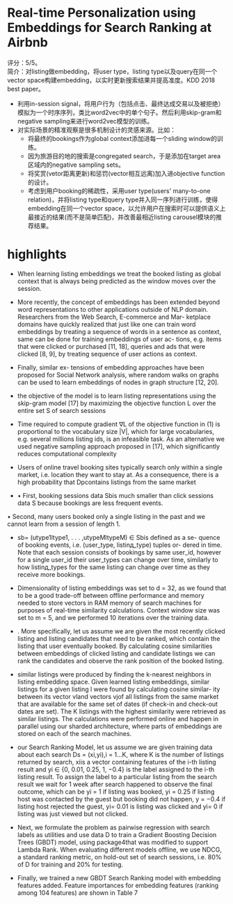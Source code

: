 # Real-time Personalization using Embeddings for Search Ranking at Airbnb

评分：5/5。  
简介：对listing做embedding，将user type，listing type以及query在同一个vector space构建embedding，以实时更新搜索结果并提高准度。KDD 2018 best paper。

- 利用in-session signal，将用户行为（包括点击、最终达成交易以及被拒绝）模拟为一个时序序列，类比word2vec中的单个句子。然后利用skip-gram和negative sampling来进行word2vec模型的训练。
- 对实际场景的精准观察是很多机制设计的灵感来源。比如：
    - 将最终的bookings作为global context添加进每一个sliding window的训练。
    - 因为旅游目的地的搜索是congregated search，于是添加在target area区域内的negative sampling sets。
    - 将奖赏(vetor距离更新)和惩罚(vector相互远离)加入进objective function的设计。
    - 考虑到用户booking的稀疏性，采用user type(users' many-to-one relation)，并将listing type和query type并入同一序列进行训练，使得embedding在同一个vector space，以允许用户在搜索时可以提供语义上最接近的结果(而不是简单匹配)，并改善最相近listing carousel模块的推荐结果。

# highlights

- When learning listing embeddings we treat the booked listing as global context that is always being predicted as the window moves over the session.

- More recently, the concept of embeddings has been extended beyond word representations to other applications outside of NLP domain. Researchers from the Web Search, E-commerce and Mar- ketplace domains have quickly realized that just like one can train word embeddings by treating a sequence of words in a sentence as context, same can be done for training embeddings of user ac- tions, e.g. items that were clicked or purchased [11, 18], queries and ads that were clicked [8, 9], by treating sequence of user actions as context.

- Finally, similar ex- tensions of embedding approaches have been proposed for Social Network analysis, where random walks on graphs can be used to learn embeddings of nodes in graph structure [12, 20].

- the objective of the model is to learn listing representations using the skip-gram model [17] by maximizing the objective function L over the entire set S of search sessions

- Time required to compute gradient ∇L of the objective function in (1) is proportional to the vocabulary size |V|, which for large vocabularies, e.g. several millions listing ids, is an infeasible task. As an alternative we used negative sampling approach proposed in [17], which significantly reduces computational complexity

- Users of online travel booking sites typically search only within a single market, i.e. location they want to stay at. As a consequence, there is a high probability that Dpcontains listings from the same market

- • First, booking sessions data Sbis much smaller than click sessions data S because bookings are less frequent events.

• Second, many users booked only a single listing in the past and we cannot learn from a session of length 1.

- sb= (utype1ltype1, . . . ,utypeMltypeM) ∈ Sbis defined as a se- quence of booking events, i.e. (user_type, listinд_type) tuples or- dered in time. Note that each session consists of bookings by same user_id, however for a single user_id their user_types can change over time, similarly to how listinд_types for the same listing can change over time as they receive more bookings.

- Dimensionality of listing embeddings was set to d = 32, as we found that to be a good trade-off between offline performance and memory needed to store vectors in RAM memory of search machines for purposes of real-time similarity calculations. Context window size was set to m = 5, and we performed 10 iterations over the training data.

- . More specifically, let us assume we are given the most recently clicked listing and listing candidates that need to be ranked, which contain the listing that user eventually booked. By calculating cosine similarities between embeddings of clicked listing and candidate listings we can rank the candidates and observe the rank position of the booked listing.

- similar listings were produced by finding the k-nearest neighbors in listing embedding space. Given learned listing embeddings, similar listings for a given listing l were found by calculating cosine similar- ity between its vector vland vectors vjof all listings from the same market that are available for the same set of dates (if check-in and check-out dates are set). The K listings with the highest similarity were retrieved as similar listings. The calculations were performed online and happen in parallel using our sharded architecture, where parts of embeddings are stored on each of the search machines.

- our Search Ranking Model, let us assume we are given training data about each search Ds = (xi,yi),i = 1...K, where K is the number of listings returned by search, xiis a vector containing features of the i-th listing result and yi ∈ {0, 0.01, 0.25, 1, −0.4} is the label assigned to the i-th listing result. To assign the label to a particular listing from the search result we wait for 1 week after search happened to observe the final outcome, which can be yi = 1 if listing was booked, yi = 0.25 if listing host was contacted by the guest but booking did not happen, y = −0.4 if listing host rejected the guest, yi= 0.01 is listing was clicked and yi= 0 if listing was just viewed but not clicked.

- Next, we formulate the problem as pairwise regression with search labels as utilities and use data D to train a Gradient Boosting Decision Trees (GBDT) model, using package4that was modified to support Lambda Rank. When evaluating different models offline, we use NDCG, a standard ranking metric, on hold-out set of search sessions, i.e. 80% of D for training and 20% for testing.

- Finally, we trained a new GBDT Search Ranking model with embedding features added. Feature importances for embedding features (ranking among 104 features) are shown in Table 7

